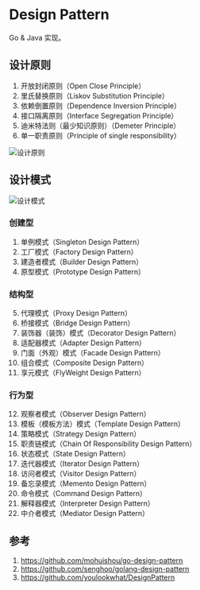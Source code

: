 # Design Pattern

Go & Java 实现。

## 设计原则

1. 开放封闭原则（Open Close Principle）
2. 里氏替换原则（Liskov Substitution Principle）
3. 依赖倒置原则（Dependence Inversion Principle）
4. 接口隔离原则（Interface Segregation Principle）
5. 迪米特法则（最少知识原则）（Demeter Principle）
6. 单一职责原则（Principle of single responsibility）

![设计原则](https://github.com/mohuishou/go-design-pattern/blob/master/imgs/img01.jpg)

## 设计模式

![设计模式](https://github.com/mohuishou/go-design-pattern/blob/master/imgs/img02.jpg)

### 创建型

1. 单例模式（Singleton Design Pattern）
2. 工厂模式（Factory Design Pattern）
3. 建造者模式（Builder Design Pattern）
4. 原型模式（Prototype Design Pattern）

### 结构型

5. 代理模式（Proxy Design Pattern）
6. 桥接模式（Bridge Design Pattern）
7. 装饰器（装饰）模式（Decorator Design Pattern）
8. 适配器模式（Adapter Design Pattern）
9. 门面（外观）模式（Facade Design Pattern）
10. 组合模式（Composite Design Pattern）
11. 享元模式（FlyWeight Design Pattern）

### 行为型

12. 观察者模式（Observer Design Pattern）
13. 模板（模板方法）模式（Template Design Pattern）
14. 策略模式（Strategy Design Pattern）
15. 职责链模式（Chain Of Responsibility Design Pattern）
16. 状态模式（State Design Pattern）
17. 迭代器模式（Iterator Design Pattern）
18. 访问者模式（Visitor Design Pattern）
19. 备忘录模式（Memento Design Pattern）
20. 命令模式（Command Design Pattern）
21. 解释器模式（Interpreter Design Pattern）
22. 中介者模式（Mediator Design Pattern）

## 参考

1. https://github.com/mohuishou/go-design-pattern
2. https://github.com/senghoo/golang-design-pattern
3. https://github.com/youlookwhat/DesignPattern
